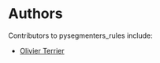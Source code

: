 # Authors

Contributors to pysegmenters_rules include:

+ [Olivier Terrier](mailto:olivier.terrier@kairntech.com)
